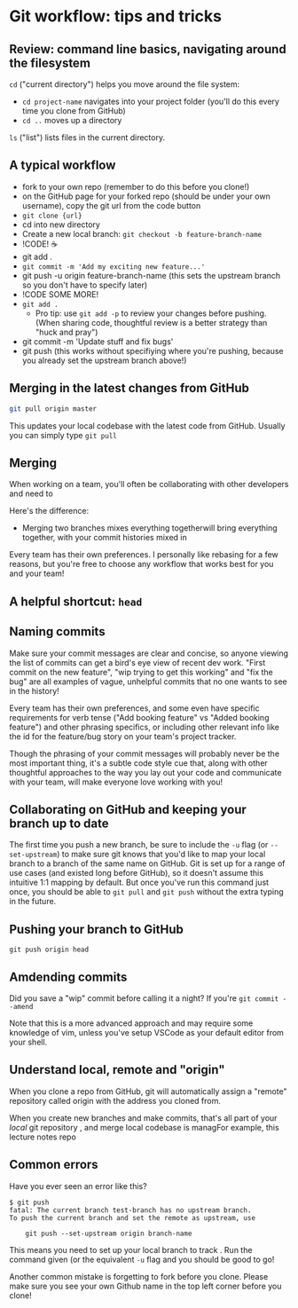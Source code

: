 # Git workflow: tips and tricks

## Review: command line basics, navigating around the filesystem
`cd` ("current directory") helps you move around the file system:
* `cd project-name` navigates into your project folder (you'll do this every time you clone from GitHub)
* `cd ..` moves up a directory

`ls` ("list") lists files in the current directory. 

## A typical workflow
* fork to your own repo (remember to do this before you clone!)
* on the GitHub page for your forked repo (should be under your own username), copy the git url from the code button
* `git clone {url}`
* cd into new directory
* Create a new local branch: `git checkout -b feature-branch-name`
* !CODE! ☕️
* git add .
* `git commit -m 'Add my exciting new feature...'`
* git push -u origin feature-branch-name (this sets the upstream branch so you don't have to specify later)
* !CODE SOME MORE!
* `git add .` 
    * Pro tip: use `git add -p` to review your changes before pushing. (When sharing code, thoughtful review is a better strategy than "huck and pray")
* git commit -m 'Update stuff and fix bugs'
* git push (this works without specifiying where you're pushing, because you already set the upstream branch above!)

## Merging in the latest changes from GitHub
```bash
git pull origin master
```

This updates your local codebase with the latest code from GitHub. Usually you can simply type `git pull`

## Merging 
When working on a team, you'll often be collaborating with other developers and need to 

Here's the difference:
* Merging two branches mixes everything togetherwill bring everything together, with your commit histories mixed in

Every team has their own preferences. I personally like rebasing for a few reasons, but you're free to choose any workflow that works best for you and your team!


## A helpful shortcut: `head`


## Naming commits
Make sure your commit messages are clear and concise, so anyone viewing the list of commits can get a bird's eye view of recent dev work. "First commit on the new feature", "wip trying to get this working" and "fix the bug" are all examples of vague, unhelpful commits that no one wants to see in the history!

Every team has their own preferences, and some even have specific requirements for verb tense ("Add booking feature" vs "Added booking feature") and other phrasing specifics, or including other relevant info like the id for the feature/bug story on your team's project tracker. 

Though the phrasing of your commit messages will probably never be the most important thing, it's a subtle code style cue that, along with other thoughtful approaches to the way you lay out your code and communicate with your team, will make everyone love working with you! 

## Collaborating on GitHub and keeping your branch up to date

The first time you push a new branch, be sure to include the `-u` flag (or `--set-upstream`) to make sure git knows that you'd like to map your local branch to a branch of the same name on GitHub. Git is set up for a range of use cases (and existed long before GitHub), so it doesn't assume this intuitive 1:1 mapping by default. But once you've run this command just once, you should be able to `git pull` and `git push` without the extra typing in the future.

## Pushing your branch to GitHub
``` 
git push origin head
```

## Amdending commits
Did you save a "wip" commit before calling it a night? If you're `git commit --amend`

Note that this is a more advanced approach and may require some knowledge of vim, unless you've setup VSCode as your default editor from your shell.

## Understand local, remote and "origin"
When you clone a repo from GitHub, git will automatically assign a "remote" repository called origin with the address you cloned from. 

When you create new branches and make commits, that's all part of your *local* git repository , and merge  local codebase is managFor example, this lecture notes repo 

## Common errors
Have you ever seen an error like this?
```
$ git push
fatal: The current branch test-branch has no upstream branch.
To push the current branch and set the remote as upstream, use

    git push --set-upstream origin branch-name
```
This means you need to set up your local branch to track . Run the command given (or the equivalent `-u` flag and you should be good to go!

Another common mistake is forgetting to fork before you clone. Please make sure you see your own Github name in the top left corner before you clone!
